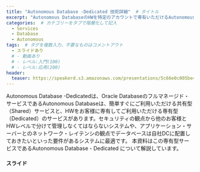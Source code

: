 ```yaml
---
title: "Autonomous Database -Dedicated 技術詳細"  # タイトル
excerpt: "Autonomous DatabaseのHWを特定のアカウントで専有いただけるAutonomous Database -Dedicated（ADB-D）について、その特徴および利用方法について解説しています"
categories:  # カテゴリーをタブで階層化して記入
  - Services
  - Database
  - Autonomous
tags:  # タグを複数入力、不要なものはコメントアウト
  - スライドあり
  # - 動画あり
  # - レベル:入門(100)
  # - レベル:応用(200)
header:
  teaser: https://speakerd.s3.amazonaws.com/presentations/5c66e0c005be4e8a81554a7e34d0d2e7/slide_0.jpg
---
```


Autonomous Database -Dedicatedは、Oracle Databaseのフルマネージド・サービスであるAutonomous Databaseは、簡単すぐにご利用いただける共有型（Shared）サービスと、HWをお客様に専有してご利用いただける専有型（Dedicated）のサービスがあります。セキュリティの観点から他のお客様とHWレベルで分けて管理しなくてはならないシステムや、アプリケーション・サーバーとのネットワーク・レイテンシの観点でデータベースは自社DCに配置しておきたいといった要件があるシステムに最適です。
本資料はこの専有型サービスであるAutonomous Database - Dedicated について解説しています。

#### スライド

<div style="max-width:768px">

<!-- Speakerdeckから Embeded リンクを取得して貼り付け (ここから) -->
<script async class="speakerdeck-embed" data-id="5c66e0c005be4e8a81554a7e34d0d2e7" data-ratio="1.77777777777778" src="//speakerdeck.com/assets/embed.js"></script>
<!-- Speakerdeckから Embeded リンクを取得して貼り付け (ここまで) -->

</div>
